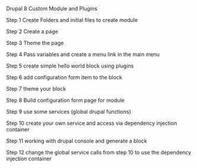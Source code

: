 Drupal 8 Custom Module and Plugins

Step 1 Create Folders and initial files to create module

Step 2 Create a page

Step 3 Theme the page

Step 4 Pass variables and create a menu link in the main menu

Step 5 create simple hello world block using plugins

Step 6 add configuration form item to the block

Step 7 theme your block

Step 8 Build configuration form page for module

Step 9 use some services (global drupal functions)

Step 10 create your own service and access via dependency injection  container

Step 11 working with drupal console and generate a block

Step 12 change the global service calls from step 10 to use the dependency injection container

 
